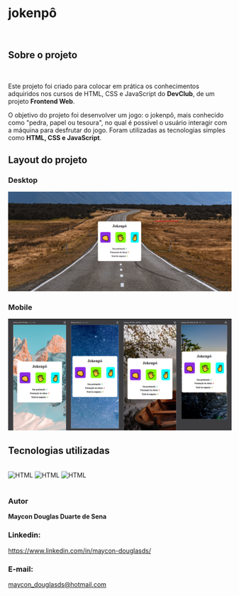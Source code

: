<h1>jokenpô</h1>
<br>
<h2>Sobre o projeto</h2>
<br>
<p>Este projeto foi criado para colocar em prática os conhecimentos adquiridos nos cursos de HTML, CSS e JavaScript do <b>DevClub</b>, de um projeto <b>Frontend Web</b>.</p>

<p>O objetivo do projeto foi desenvolver um jogo: o jokenpô, mais conhecido como "pedra, papel ou tesoura", no qual é possivel o usuário interagir com a máquina para desfrutar do jogo. Foram utilizadas as tecnologias simples como <b>HTML, CSS e JavaScript</b>.</p>

<h2>Layout do projeto</h2>
<h3>Desktop</h3>
<img src="https://github.com/maycon-douglasd/jokenpo/blob/main/src/img/desktop.png?raw=true" width="550px"/>

<h3>Mobile</h3>
<img src= "https://github.com/maycon-douglasd/jokenpo/blob/main/src/img/mobile.png?raw=true" width="700px"/>

<h2>Tecnologias utilizadas</h2>

<div style="display: inline_block"><br> 
 <img aling= "center" alt="HTML" src="https://img.shields.io/badge/HTML5-E34F26?style=for-the-badge&logo=html5&logoColor=white"/> 
 <img aling= "center" alt="HTML" src="https://img.shields.io/badge/CSS3-1572B6?style=for-the-badge&logo=css3&logoColor=white"/>
 <img aling= "center" alt="HTML" src="https://img.shields.io/badge/JavaScript-F7DF1E?style=for-the-badge&logo=javascript&logoColor=black"/>
</div>
<br>
<h3>Autor</h3>

<strong>Maycon Douglas Duarte de Sena</strong>

<h3>Linkedin:</h3>
<a href= "https://www.linkedin.com/in/maycon-douglasds/" target="_blank">https://www.linkedin.com/in/maycon-douglasds/</a>

<h3>E-mail:</h3> <a href="mailto:maycon_douglasds@hotmail.com" target="_blank">maycon_douglasds@hotmail.com</a>
